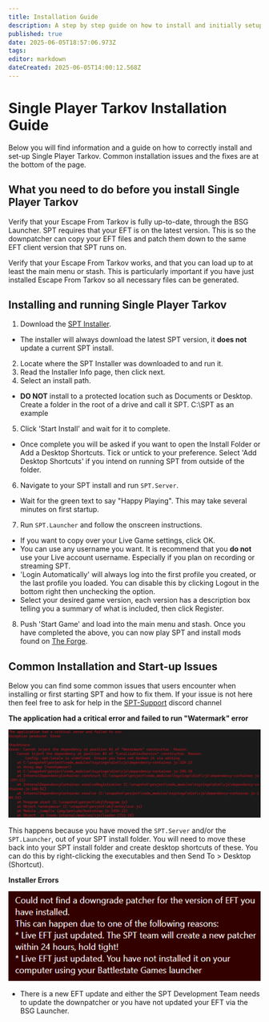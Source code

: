 ```yaml
---
title: Installation Guide
description: A step by step guide on how to install and initially setup Single Player Tarkov.
published: true
date: 2025-06-05T18:57:06.973Z
tags: 
editor: markdown
dateCreated: 2025-06-05T14:00:12.568Z
---
```


# Single Player Tarkov Installation Guide
Below you will find information and a guide on how to correctly install and set-up Single Player Tarkov. Common installation issues and the fixes are at the bottom of the page.


## What you need to do before you install Single Player Tarkov
Verify that your Escape From Tarkov is fully up-to-date, through the BSG Launcher.
SPT requires that your EFT is on the latest version. This is so the downpatcher can copy your EFT files and patch them down to the same EFT client version that SPT runs on.

Verify that your Escape From Tarkov works, and that you can load up to at least the main menu or stash.
This is particularly important if you have just installed Escape From Tarkov so all necessary files can be generated.

## Installing and running Single Player Tarkov
1. Download the [SPT Installer](https://ligma.waffle-lord.net/SPTInstaller.exe). 
- The installer will always download the latest SPT version, it **does not** update a current SPT install.
2. Locate where the SPT Installer was downloaded to and run it.
3. Read the Installer Info page, then click next.
4. Select an install path. 
- **DO NOT** install to a protected location such as Documents or Desktop. Create a folder in the root of a drive and call it SPT. C:\SPT as an example
5. Click 'Start Install' and wait for it to complete.
- Once complete you will be asked if you want to open the Install Folder or Add a Desktop Shortcuts. Tick or untick to your preference. Select 'Add Desktop Shortcuts' if you intend on running SPT from outside of the folder.
6. Navigate to your SPT install and run `SPT.Server`.
- Wait for the green text to say "Happy Playing". This may take several minutes on first startup.
7. Run `SPT.Launcher` and follow the onscreen instructions.
- If you want to copy over your Live Game settings, click OK. 
- You can use any username you want. It is recommend that you **do not** use your Live account username. Especially if you plan on recording or streaming SPT.
- 'Login Automatically' will always log into the first profile you created, or the last profile you loaded. You can disable this by clicking Logout in the bottom right then unchecking the option.
- Select your desired game version, each version has a description box telling you a summary of what is included, then click Register.
8. Push 'Start Game' and load into the main menu and stash.
Once you have completed the above, you can now play SPT and install mods found on [The Forge](https://forge.sp-tarkov.com/).

## Common Installation and Start-up Issues
Below you can find some common issues that users encounter when installing or first starting SPT and how to fix them. If your issue is not here then feel free to ask for help in the [SPT-Support](https://discord.com/channels/875684761291599922/1172730102119944222) discord channel

**The application had a critical error and failed to run "Watermark" error**



![failedshortcuts.png](/failedshortcuts.png)

This happens because you have moved the `SPT.Server` and/or the `SPT.Launcher`, out of your SPT install folder. 
You will need to move these back into your SPT install folder and create desktop shortcuts of these. You can do this by right-clicking the executables and then Send To > Desktop (Shortcut).

**Installer Errors**

![installernewpatch.png](/installernewpatch.png)

- There is a new EFT update and either the SPT Development Team needs to update the downpatcher or you have not updated your EFT via the BSG Launcher.